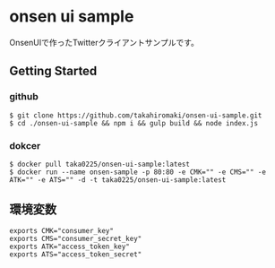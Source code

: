 # onsen ui sample
OnsenUIで作ったTwitterクライアントサンプルです。

## Getting Started
### github
```
$ git clone https://github.com/takahiromaki/onsen-ui-sample.git
$ cd ./onsen-ui-sample && npm i && gulp build && node index.js
```

### dokcer
```
$ docker pull taka0225/onsen-ui-sample:latest
$ docker run --name onsen-sample -p 80:80 -e CMK="" -e CMS="" -e ATK="" -e ATS="" -d -t taka0225/onsen-ui-sample:latest
```

## 環境変数
```
exports CMK="consumer_key"
exports CMS="consumer_secret_key"
exports ATK="access_token_key"
exports ATS="access_token_secret"
```

